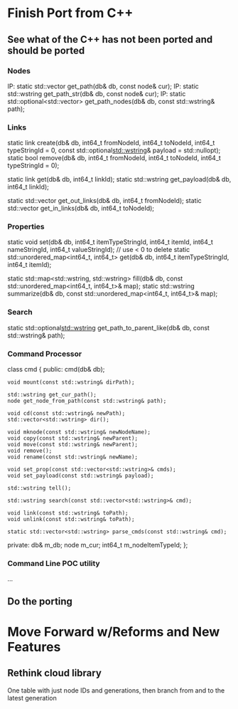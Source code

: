 # Finish Port from C++
## See what of the C++ has not been ported and should be ported
### Nodes
IP: static std::vector<node> get_path(db& db, const node& cur);
IP: static std::wstring get_path_str(db& db, const node& cur);
IP: static std::optional<std::vector<node>> get_path_nodes(db& db, const std::wstring& path);

### Links
static link create(db& db, int64_t fromNodeId, int64_t toNodeId, int64_t typeStringId = 0, const std::optional<std::wstring>& payload = std::nullopt);
static bool remove(db& db, int64_t fromNodeId, int64_t toNodeId, int64_t typeStringId = 0);

static link get(db& db, int64_t linkId);
static std::wstring get_payload(db& db, int64_t linkId);

static std::vector<link> get_out_links(db& db, int64_t fromNodeId);
static std::vector<link> get_in_links(db& db, int64_t toNodeId);

### Properties
static void set(db& db, int64_t itemTypeStringId, int64_t itemId, int64_t nameStringId, int64_t valueStringId); // use < 0 to delete
static std::unordered_map<int64_t, int64_t> get(db& db, int64_t itemTypeStringId, int64_t itemId);

static std::map<std::wstring, std::wstring> fill(db& db, const std::unordered_map<int64_t, int64_t>& map);
static std::wstring summarize(db& db, const std::unordered_map<int64_t, int64_t>& map);

### Search
static std::optional<std::wstring> get_path_to_parent_like(db& db, const std::wstring& path);

### Command Processor
class cmd
{
public:
    cmd(db& db);

    void mount(const std::wstring& dirPath);

    std::wstring get_cur_path();
    node get_node_from_path(const std::wstring& path);

    void cd(const std::wstring& newPath);
    std::vector<std::wstring> dir();

    void mknode(const std::wstring& newNodeName);
    void copy(const std::wstring& newParent);
    void move(const std::wstring& newParent);
    void remove();
    void rename(const std::wstring& newName);

    void set_prop(const std::vector<std::wstring>& cmds);
    void set_payload(const std::wstring& payload);

    std::wstring tell();

    std::wstring search(const std::vector<std::wstring>& cmd);

    void link(const std::wstring& toPath);
    void unlink(const std::wstring& toPath);

    static std::vector<std::wstring> parse_cmds(const std::wstring& cmd);

private:
    db& m_db;
    node m_cur;
    int64_t m_nodeItemTypeId;
};

### Command Line POC utility
...

## Do the porting

# Move Forward w/Reforms and New Features
## Rethink cloud library
One table with just node IDs and generations, then branch from and to the latest generation
